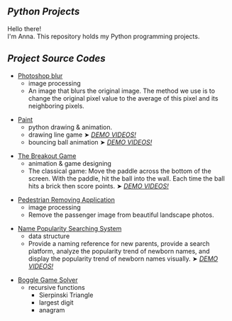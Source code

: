 ## *Python Projects* 
Hello there!\
I'm Anna. This repository holds my Python programming projects.


## *Project Source Codes*
* [Photoshop blur](https://github.com/annachen88/PythonProjects/blob/main/projects/photoshop_blur/blur.py) 
  * image processing
  * An image that blurs the original image. The method we use is to change the original pixel value to the average of this pixel and its neighboring pixels.
    <p></p>
* [Paint](https://github.com/annachen88/PythonProjects/tree/main/projects/paint)
  * python drawing & animation.
  * drawing line game ➤ *[DEMO VIDEOS!](https://drive.google.com/file/d/1xAMO9JLbvEZrpFBarrywtMyZU66Y9Wx_/view?usp=sharing)*
  * bouncing ball animation ➤ *[DEMO VIDEOS!](https://drive.google.com/file/d/1Vz2CJnt46B0vGQlmzzaftz0Thx8jg_f8/view?usp=sharing)*
  <p></p>
* [The Breakout Game](https://github.com/annachen88/PythonProjects/blob/main/projects/the_breakout_game/breakout_extension.py)
  * animation & game designing
  * The classical game: Move the paddle across the bottom of the screen. With the paddle, hit the ball into the wall. Each time the ball hits a brick then score points. ➤ *[DEMO VIDEOS!](https://drive.google.com/file/d/1IrR6MwJZ-86lPGbIhQ06uEuwaZGbSH8e/view?usp=sharing)*
  <p></p>
* [Pedestrian Removing Application](https://github.com/annachen88/PythonProjects/blob/main/projects/photoshop_pedestrian_removing_application/stanCodoshop.py)
  * image processing
  * Remove the passenger image from beautiful landscape photos.
  <p></p>
* [Name Popularity Searching System](https://github.com/annachen88/PythonProjects/blob/main/projects/name_popularity_searching%20_system/babygraphicsgui.py)
  * data structure
  * Provide a naming reference for new parents, provide a search platform, analyze the popularity trend of newborn names, and display the popularity trend of newborn names visually. ➤ *[DEMO VIDEOS!](https://drive.google.com/file/d/1a_SLgIkWO0dLbF_Se5joWAyGnoE1Oaid/view?usp=sharing)*
  <p></p>
* [Boggle Game Solver](https://github.com/annachen88/PythonProjects/tree/main/projects/boggle_game_solver)
  * recursive functions
    * Sierpinski Triangle
    * largest digit
    * anagram


